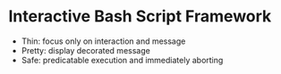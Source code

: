 # Interactive Bash Script Framework

- Thin: focus only on interaction and message
- Pretty: display decorated message
- Safe: predicatable execution and immediately aborting
